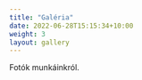 ```yaml
---
title: "Galéria"
date: 2022-06-28T15:15:34+10:00
weight: 3
layout: gallery
---
```


Fotók munkáinkról.

